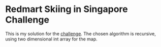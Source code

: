 # Redmart Skiing in Singapore Challenge

This is my solution for the [challenge](http://geeks.redmart.com/2015/01/07/skiing-in-singapore-a-coding-diversion/). The chosen algorithm is recursive, using two dimensional int array for the map.
